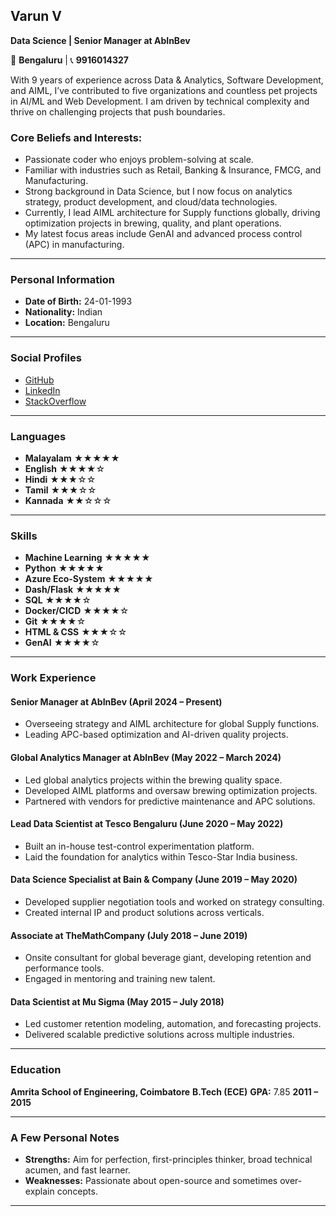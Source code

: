 ## Varun V
**Data Science | Senior Manager at AbInBev**

📍 **Bengaluru**  |  📞 **9916014327**

With 9 years of experience across Data & Analytics, Software Development, and AIML, I’ve contributed to five organizations and countless pet projects in AI/ML and Web Development. I am driven by technical complexity and thrive on challenging projects that push boundaries.

### Core Beliefs and Interests:
- Passionate coder who enjoys problem-solving at scale.
- Familiar with industries such as Retail, Banking & Insurance, FMCG, and Manufacturing.
- Strong background in Data Science, but I now focus on analytics strategy, product development, and cloud/data technologies.
- Currently, I lead AIML architecture for Supply functions globally, driving optimization projects in brewing, quality, and plant operations.
- My latest focus areas include GenAI and advanced process control (APC) in manufacturing.

---

### Personal Information
- **Date of Birth:** 24-01-1993
- **Nationality:** Indian
- **Location:** Bengaluru

---

### Social Profiles
- [GitHub](https://github.com/JordanRex)
- [LinkedIn](https://www.linkedin.com/in/varunvrajan)
- [StackOverflow](https://stackoverflow.com/users/5492358/varun-rajan)

---

### Languages
- **Malayalam** ★★★★★
- **English** ★★★★☆
- **Hindi** ★★★☆☆
- **Tamil** ★★★☆☆
- **Kannada** ★★☆☆☆

---

### Skills
- **Machine Learning** ★★★★★
- **Python** ★★★★★
- **Azure Eco-System** ★★★★★
- **Dash/Flask** ★★★★★
- **SQL** ★★★★☆
- **Docker/CICD** ★★★★☆
- **Git** ★★★★☆
- **HTML & CSS** ★★★☆☆
- **GenAI** ★★★★☆

---

### Work Experience
#### **Senior Manager at AbInBev (April 2024 – Present)**
- Overseeing strategy and AIML architecture for global Supply functions.
- Leading APC-based optimization and AI-driven quality projects.

#### **Global Analytics Manager at AbInBev (May 2022 – March 2024)**
- Led global analytics projects within the brewing quality space.
- Developed AIML platforms and oversaw brewing optimization projects.
- Partnered with vendors for predictive maintenance and APC solutions.

#### **Lead Data Scientist at Tesco Bengaluru (June 2020 – May 2022)**
- Built an in-house test-control experimentation platform.
- Laid the foundation for analytics within Tesco-Star India business.

#### **Data Science Specialist at Bain & Company (June 2019 – May 2020)**
- Developed supplier negotiation tools and worked on strategy consulting.
- Created internal IP and product solutions across verticals.

#### **Associate at TheMathCompany (July 2018 – June 2019)**
- Onsite consultant for global beverage giant, developing retention and performance tools.
- Engaged in mentoring and training new talent.

#### **Data Scientist at Mu Sigma (May 2015 – July 2018)**
- Led customer retention modeling, automation, and forecasting projects.
- Delivered scalable predictive solutions across multiple industries.

---

### Education
**Amrita School of Engineering, Coimbatore**
**B.Tech (ECE)**
**GPA:** 7.85
**2011 – 2015**

---

### A Few Personal Notes
- **Strengths:** Aim for perfection, first-principles thinker, broad technical acumen, and fast learner.
- **Weaknesses:** Passionate about open-source and sometimes over-explain concepts.

---
